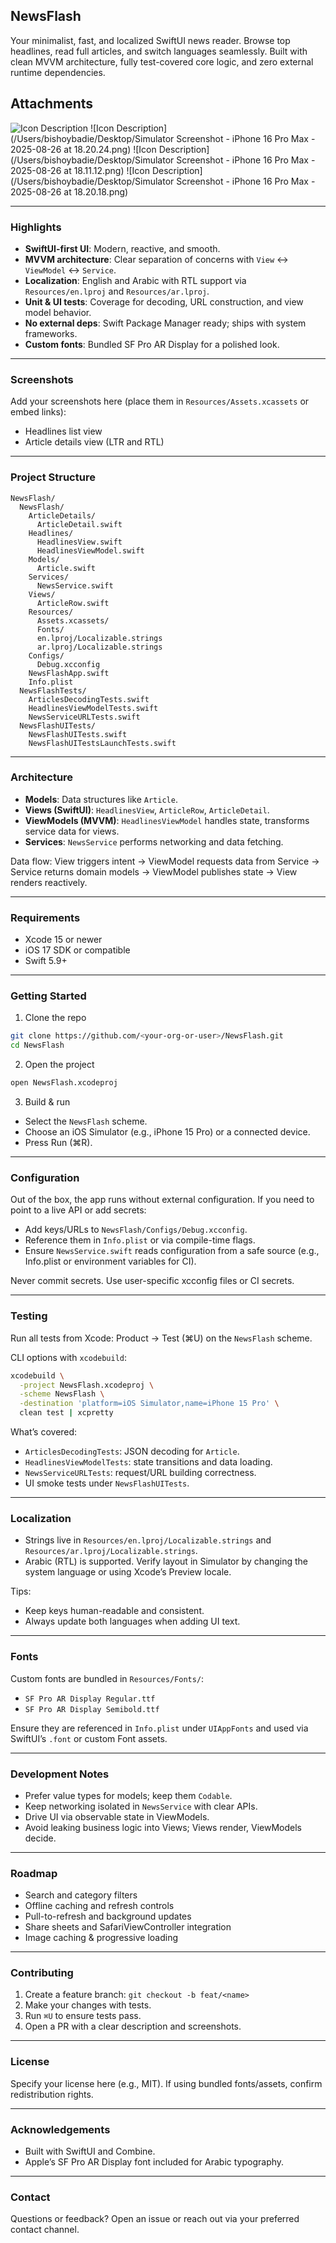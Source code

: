 ## NewsFlash

Your minimalist, fast, and localized SwiftUI news reader. Browse top headlines, read full articles, and switch languages seamlessly. Built with clean MVVM architecture, fully test-covered core logic, and zero external runtime dependencies.

## Attachments

![Icon Description](/Users/bishoybadie/Desktop/screenshot1.png)
![Icon Description](/Users/bishoybadie/Desktop/Simulator Screenshot - iPhone 16 Pro Max - 2025-08-26 at 18.20.24.png)
![Icon Description](/Users/bishoybadie/Desktop/Simulator Screenshot - iPhone 16 Pro Max - 2025-08-26 at 18.11.12.png)
![Icon Description](/Users/bishoybadie/Desktop/Simulator Screenshot - iPhone 16 Pro Max - 2025-08-26 at 18.20.18.png)

---

### Highlights

- **SwiftUI-first UI**: Modern, reactive, and smooth.
- **MVVM architecture**: Clear separation of concerns with `View` ↔ `ViewModel` ↔ `Service`.
- **Localization**: English and Arabic with RTL support via `Resources/en.lproj` and `Resources/ar.lproj`.
- **Unit & UI tests**: Coverage for decoding, URL construction, and view model behavior.
- **No external deps**: Swift Package Manager ready; ships with system frameworks.
- **Custom fonts**: Bundled SF Pro AR Display for a polished look.

---

### Screenshots

Add your screenshots here (place them in `Resources/Assets.xcassets` or embed links):

- Headlines list view
- Article details view (LTR and RTL)

---

### Project Structure

```text
NewsFlash/
  NewsFlash/
    ArticleDetails/
      ArticleDetail.swift
    Headlines/
      HeadlinesView.swift
      HeadlinesViewModel.swift
    Models/
      Article.swift
    Services/
      NewsService.swift
    Views/
      ArticleRow.swift
    Resources/
      Assets.xcassets/
      Fonts/
      en.lproj/Localizable.strings
      ar.lproj/Localizable.strings
    Configs/
      Debug.xcconfig
    NewsFlashApp.swift
    Info.plist
  NewsFlashTests/
    ArticlesDecodingTests.swift
    HeadlinesViewModelTests.swift
    NewsServiceURLTests.swift
  NewsFlashUITests/
    NewsFlashUITests.swift
    NewsFlashUITestsLaunchTests.swift
```

---

### Architecture

- **Models**: Data structures like `Article`.
- **Views (SwiftUI)**: `HeadlinesView`, `ArticleRow`, `ArticleDetail`.
- **ViewModels (MVVM)**: `HeadlinesViewModel` handles state, transforms service data for views.
- **Services**: `NewsService` performs networking and data fetching.

Data flow: View triggers intent → ViewModel requests data from Service → Service returns domain models → ViewModel publishes state → View renders reactively.

---

### Requirements

- Xcode 15 or newer
- iOS 17 SDK or compatible
- Swift 5.9+

---

### Getting Started

1) Clone the repo

```bash
git clone https://github.com/<your-org-or-user>/NewsFlash.git
cd NewsFlash
```

2) Open the project

```bash
open NewsFlash.xcodeproj
```

3) Build & run

- Select the `NewsFlash` scheme.
- Choose an iOS Simulator (e.g., iPhone 15 Pro) or a connected device.
- Press Run (⌘R).

---

### Configuration

Out of the box, the app runs without external configuration. If you need to point to a live API or add secrets:

- Add keys/URLs to `NewsFlash/Configs/Debug.xcconfig`.
- Reference them in `Info.plist` or via compile-time flags.
- Ensure `NewsService.swift` reads configuration from a safe source (e.g., Info.plist or environment variables for CI).

Never commit secrets. Use user-specific xcconfig files or CI secrets.

---

### Testing

Run all tests from Xcode: Product → Test (⌘U) on the `NewsFlash` scheme.

CLI options with `xcodebuild`:

```bash
xcodebuild \
  -project NewsFlash.xcodeproj \
  -scheme NewsFlash \
  -destination 'platform=iOS Simulator,name=iPhone 15 Pro' \
  clean test | xcpretty
```

What’s covered:

- `ArticlesDecodingTests`: JSON decoding for `Article`.
- `HeadlinesViewModelTests`: state transitions and data loading.
- `NewsServiceURLTests`: request/URL building correctness.
- UI smoke tests under `NewsFlashUITests`.

---

### Localization

- Strings live in `Resources/en.lproj/Localizable.strings` and `Resources/ar.lproj/Localizable.strings`.
- Arabic (RTL) is supported. Verify layout in Simulator by changing the system language or using Xcode’s Preview locale.

Tips:

- Keep keys human-readable and consistent.
- Always update both languages when adding UI text.

---

### Fonts

Custom fonts are bundled in `Resources/Fonts/`:

- `SF Pro AR Display Regular.ttf`
- `SF Pro AR Display Semibold.ttf`

Ensure they are referenced in `Info.plist` under `UIAppFonts` and used via SwiftUI’s `.font` or custom Font assets.

---

### Development Notes

- Prefer value types for models; keep them `Codable`.
- Keep networking isolated in `NewsService` with clear APIs.
- Drive UI via observable state in ViewModels.
- Avoid leaking business logic into Views; Views render, ViewModels decide.

---

### Roadmap

- Search and category filters
- Offline caching and refresh controls
- Pull-to-refresh and background updates
- Share sheets and SafariViewController integration
- Image caching & progressive loading

---

### Contributing

1. Create a feature branch: `git checkout -b feat/<name>`
2. Make your changes with tests.
3. Run `⌘U` to ensure tests pass.
4. Open a PR with a clear description and screenshots.

---

### License

Specify your license here (e.g., MIT). If using bundled fonts/assets, confirm redistribution rights.

---

### Acknowledgements

- Built with SwiftUI and Combine.
- Apple’s SF Pro AR Display font included for Arabic typography.

---

### Contact

Questions or feedback? Open an issue or reach out via your preferred contact channel.
